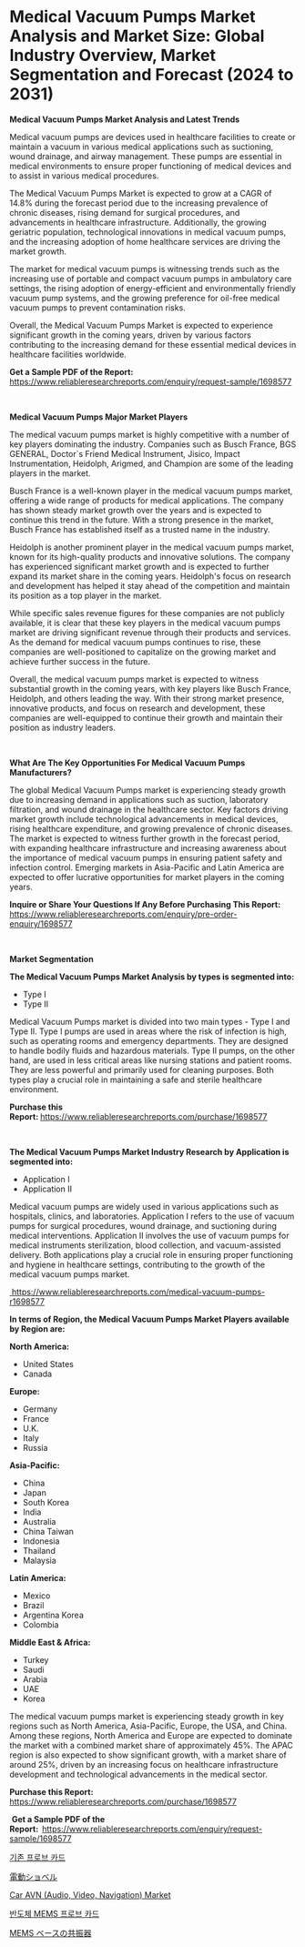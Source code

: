 <p><h1>Medical Vacuum Pumps Market Analysis and Market Size: Global Industry Overview, Market Segmentation and Forecast (2024 to 2031)</h1></p><p><strong>Medical Vacuum Pumps Market Analysis and Latest Trends</strong></p>
<p><p>Medical vacuum pumps are devices used in healthcare facilities to create or maintain a vacuum in various medical applications such as suctioning, wound drainage, and airway management. These pumps are essential in medical environments to ensure proper functioning of medical devices and to assist in various medical procedures.</p><p>The Medical Vacuum Pumps Market is expected to grow at a CAGR of 14.8% during the forecast period due to the increasing prevalence of chronic diseases, rising demand for surgical procedures, and advancements in healthcare infrastructure. Additionally, the growing geriatric population, technological innovations in medical vacuum pumps, and the increasing adoption of home healthcare services are driving the market growth.</p><p>The market for medical vacuum pumps is witnessing trends such as the increasing use of portable and compact vacuum pumps in ambulatory care settings, the rising adoption of energy-efficient and environmentally friendly vacuum pump systems, and the growing preference for oil-free medical vacuum pumps to prevent contamination risks.</p><p>Overall, the Medical Vacuum Pumps Market is expected to experience significant growth in the coming years, driven by various factors contributing to the increasing demand for these essential medical devices in healthcare facilities worldwide.</p></p>
<p><strong>Get a Sample PDF of the Report:&nbsp;</strong> <a href="https://www.reliableresearchreports.com/enquiry/request-sample/1698577">https://www.reliableresearchreports.com/enquiry/request-sample/1698577</a></p>
<p>&nbsp;</p>
<p><strong>Medical Vacuum Pumps Major Market Players</strong></p>
<p><p>The medical vacuum pumps market is highly competitive with a number of key players dominating the industry. Companies such as Busch France, BGS GENERAL, Doctor`s Friend Medical Instrument, Jisico, Impact Instrumentation, Heidolph, Arigmed, and Champion are some of the leading players in the market.</p><p>Busch France is a well-known player in the medical vacuum pumps market, offering a wide range of products for medical applications. The company has shown steady market growth over the years and is expected to continue this trend in the future. With a strong presence in the market, Busch France has established itself as a trusted name in the industry.</p><p>Heidolph is another prominent player in the medical vacuum pumps market, known for its high-quality products and innovative solutions. The company has experienced significant market growth and is expected to further expand its market share in the coming years. Heidolph's focus on research and development has helped it stay ahead of the competition and maintain its position as a top player in the market.</p><p>While specific sales revenue figures for these companies are not publicly available, it is clear that these key players in the medical vacuum pumps market are driving significant revenue through their products and services. As the demand for medical vacuum pumps continues to rise, these companies are well-positioned to capitalize on the growing market and achieve further success in the future.</p><p>Overall, the medical vacuum pumps market is expected to witness substantial growth in the coming years, with key players like Busch France, Heidolph, and others leading the way. With their strong market presence, innovative products, and focus on research and development, these companies are well-equipped to continue their growth and maintain their position as industry leaders.</p></p>
<p>&nbsp;</p>
<p><strong>What Are The Key Opportunities For Medical Vacuum Pumps Manufacturers?</strong></p>
<p><p>The global Medical Vacuum Pumps market is experiencing steady growth due to increasing demand in applications such as suction, laboratory filtration, and wound drainage in the healthcare sector. Key factors driving market growth include technological advancements in medical devices, rising healthcare expenditure, and growing prevalence of chronic diseases. The market is expected to witness further growth in the forecast period, with expanding healthcare infrastructure and increasing awareness about the importance of medical vacuum pumps in ensuring patient safety and infection control. Emerging markets in Asia-Pacific and Latin America are expected to offer lucrative opportunities for market players in the coming years.</p></p>
<p><strong>Inquire or Share Your Questions If Any Before Purchasing This Report:</strong> <a href="https://www.reliableresearchreports.com/enquiry/pre-order-enquiry/1698577">https://www.reliableresearchreports.com/enquiry/pre-order-enquiry/1698577</a></p>
<p>&nbsp;</p>
<p><strong>Market Segmentation</strong></p>
<p><strong>The Medical Vacuum Pumps Market Analysis by types is segmented into:</strong></p>
<p><ul><li>Type I</li><li>Type II</li></ul></p>
<p><p>Medical Vacuum Pumps market is divided into two main types - Type I and Type II. Type I pumps are used in areas where the risk of infection is high, such as operating rooms and emergency departments. They are designed to handle bodily fluids and hazardous materials. Type II pumps, on the other hand, are used in less critical areas like nursing stations and patient rooms. They are less powerful and primarily used for cleaning purposes. Both types play a crucial role in maintaining a safe and sterile healthcare environment.</p></p>
<p><strong>Purchase this Report:&nbsp;</strong><a href="https://www.reliableresearchreports.com/purchase/1698577">https://www.reliableresearchreports.com/purchase/1698577</a></p>
<p>&nbsp;</p>
<p><strong>The Medical Vacuum Pumps Market Industry Research by Application is segmented into:</strong></p>
<p><ul><li>Application I</li><li>Application II</li></ul></p>
<p><p>Medical vacuum pumps are widely used in various applications such as hospitals, clinics, and laboratories. Application I refers to the use of vacuum pumps for surgical procedures, wound drainage, and suctioning during medical interventions. Application II involves the use of vacuum pumps for medical instruments sterilization, blood collection, and vacuum-assisted delivery. Both applications play a crucial role in ensuring proper functioning and hygiene in healthcare settings, contributing to the growth of the medical vacuum pumps market.</p></p>
<p><a href="https://www.reliableresearchreports.com/medical-vacuum-pumps-r1698577">&nbsp;https://www.reliableresearchreports.com/medical-vacuum-pumps-r1698577</a></p>
<p><strong>In terms of Region, the Medical Vacuum Pumps Market Players available by Region are:</strong></p>
<p>
    <p> <strong> North America: </strong>
        <ul>
            <li>United States</li>
            <li>Canada</li>
        </ul>
        </p> 
    <p> <strong> Europe: </strong>
        <ul>
            <li>Germany</li>
            <li>France</li>
            <li>U.K.</li>
            <li>Italy</li>
            <li>Russia</li>
        </ul>
        </p> 
    <p> <strong> Asia-Pacific: </strong>
        <ul>
            <li>China</li>
            <li>Japan</li>
            <li>South Korea</li>
            <li>India</li>
            <li>Australia</li>
            <li>China Taiwan</li>
            <li>Indonesia</li>
            <li>Thailand</li>
            <li>Malaysia</li>
        </ul>
        </p> 
    <p> <strong> Latin America: </strong>
        <ul>
            <li>Mexico</li>
            <li>Brazil</li>
            <li>Argentina Korea</li>
            <li>Colombia</li>
        </ul>
        </p> 
    <p> <strong> Middle East & Africa: </strong>
        <ul>
            <li>Turkey</li>
            <li>Saudi</li>
            <li>Arabia</li>
            <li>UAE</li>
            <li>Korea</li>
        </ul>
    </p>
    </p>
<p><p>The medical vacuum pumps market is experiencing steady growth in key regions such as North America, Asia-Pacific, Europe, the USA, and China. Among these regions, North America and Europe are expected to dominate the market with a combined market share of approximately 45%. The APAC region is also expected to show significant growth, with a market share of around 25%, driven by an increasing focus on healthcare infrastructure development and technological advancements in the medical sector.</p></p>
<p><strong>Purchase this Report: </strong><a href="https://www.reliableresearchreports.com/purchase/1698577">https://www.reliableresearchreports.com/purchase/1698577</a></p>
<p>&nbsp;<strong>Get a Sample PDF of the Report:&nbsp;&nbsp;</strong><a href="https://www.reliableresearchreports.com/enquiry/request-sample/1698577">https://www.reliableresearchreports.com/enquiry/request-sample/1698577</a></p>
<p><strong></strong></p>
<p><p><a href="https://github.com/vseigx30c9a1j/Market-Research-Report-List-2/blob/main/1356505122545.md">기존 프로브 카드</a></p><p><a href="https://github.com/laurenreichert/Market-Research-Report-List-2/blob/main/2577793123688.md">電動ショベル</a></p><p><a href="https://github.com/DarrenSipes1990/Market-Research-Report-List-1/blob/main/car-avn-audio-video-navigation-market.md">Car AVN (Audio, Video, Navigation) Market</a></p><p><a href="https://github.com/WilburKihn5676/Market-Research-Report-List-2/blob/main/3783818122546.md">반도체 MEMS 프로브 카드</a></p><p><a href="https://github.com/zoetazuur/Market-Research-Report-List-2/blob/main/8600813124529.md">MEMS ベースの共振器</a></p></p>